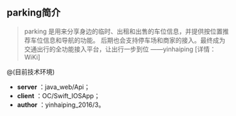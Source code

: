 ## parking简介

> parking 是用来分享身边的临时、出租和出售的车位信息，并提供按位置推荐车位信息和导航的功能。
后期也会支持停车场和商家的接入。最终成为交通出行的全功能接入平台，让出行一步到位  ——yinhaiping [详情：WiKi]

@(目前技术环境)
- **server** ：java_web/Api；
- **client** ：OC/Swift_IOSApp；
- **author** ：yinhaiping_2016/3。
